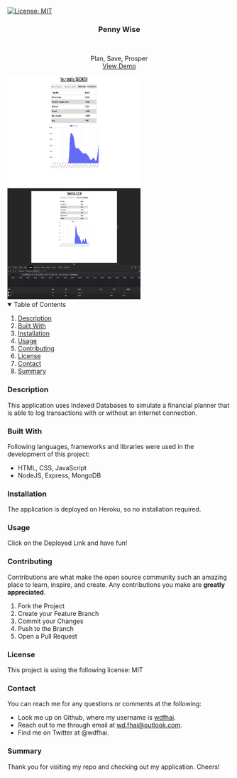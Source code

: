 [![License: MIT](https://img.shields.io/badge/License-MIT-yellow.svg)](https://opensource.org/licenses/MIT)

<div align="center">
    <h3 align="center">Penny Wise</h3>
    <br />
    <p align="center">
    Plan, Save, Prosper
    <br />
    <a href="https://penny-wise-wdfhai.herokuapp.com/">View Demo</a>
    </p>
</div>

<img src="./assets/images/preview.png" alt="project preview img" style="height: 250px; width: 300px;">
<br/>
<img src="./assets/images/preview2.png" alt="project preview img" style="height: 250px; width: 300px;">

<details open="open">
    <summary>Table of Contents</summary>
    <ol>
        <li><a href="#about-the-project">Description</a></li>
        <li><a href="#built-with">Built With</a></li></li>
        <li><a href="#installation">Installation</a></li>
        <li><a href="#usage">Usage</a></li>
        <li><a href="#contributing">Contributing</a></li>
        <li><a href="#license">License</a></li>
        <li><a href="#contact">Contact</a></li>
        <li><a href="#summary">Summary</a></li>
    </ol>
</details>

### Description

This application uses Indexed Databases to simulate a financial planner that is able to log transactions with or without an internet connection.

### Built With

Following languages, frameworks and libraries were used in the development of this project:

- HTML, CSS, JavaScript
- NodeJS, Express, MongoDB

### Installation

The application is deployed on Heroku, so no installation required.

### Usage

Click on the Deployed Link and have fun!

### Contributing

Contributions are what make the open source community such an amazing place to learn, inspire, and create. Any contributions you make are **greatly appreciated**.

1. Fork the Project
2. Create your Feature Branch
3. Commit your Changes
4. Push to the Branch
5. Open a Pull Request

### License

This project is using the following license: MIT

### Contact

You can reach me for any questions or comments at the following:

- Look me up on Github, where my username is <span><a href="https://github.com/wdfhai">wdfhai</a></span>.
- Reach out to me through email at wd.fhai@outlook.com.
- Find me on Twitter at @wdfhai.

### Summary

Thank you for visiting my repo and checking out my application. Cheers!
